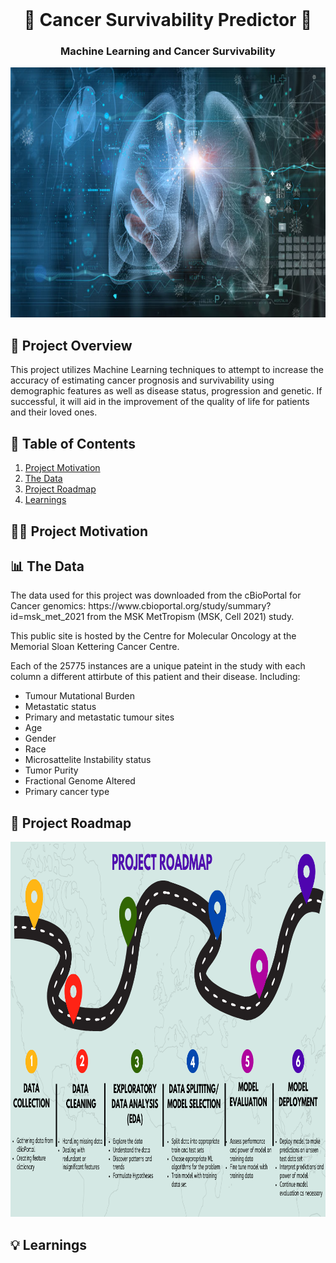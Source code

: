 <!-- PROJECT LOGO Image: greenbutterfly/iStock/Getty Images Plus-->
<br />
<div align="center">

  # 🧬 Cancer Survivability Predictor 🧬
### Machine Learning and Cancer Survivability
<img src="Images/logo.jpeg" alt="Logo" width="600" height="400">
  </a>


</div>

## 🔎 Project Overview 

This project utilizes Machine Learning techniques to attempt to increase the accuracy of estimating cancer prognosis and survivability using demographic features as well as disease status, progression and genetic.  If successful, it will  aid in the improvement of the quality of life for patients and their loved ones. 


## 📖 Table of Contents
  
  <ol>
    <li><a href="#motivation">Project Motivation</a></li>
    <li><a href="#data">The Data</a></li>
    <li><a href="#roadmap">Project Roadmap</a></li>
    <li><a href="#learnings">Learnings</a></li>
  </ol>
</details>


<h2 id="motivation"> 💪🏽 Project Motivation </h2>

<h2 id="data"> 📊 The Data </h2>
The data used for this project was downloaded from the cBioPortal for Cancer genomics:
https://www.cbioportal.org/study/summary?id=msk_met_2021 from the MSK MetTropism (MSK, Cell 2021) study. 

This public site is hosted by the Centre for Molecular Oncology at the Memorial Sloan Kettering Cancer Centre.

Each of the 25775 instances are a unique pateint in the study with each column a different attirbute of this patient and their disease.
Including:
- Tumour Mutational Burden
- Metastatic status
- Primary and metastatic tumour sites
- Age
- Gender
- Race
- Microsattelite Instability status
- Tumor Purity
- Fractional Genome Altered
- Primary cancer type

<h2 id="roadmap"> 🚙 Project Roadmap </h2>
<img src="Images/roadmap.png" width="1000" height="600">

<h2 id="learnings"> 💡 Learnings </h2>




